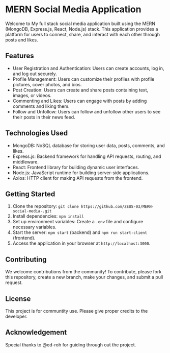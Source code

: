 # MERN Social Media Application

Welcome to My full stack social media application built using the MERN (MongoDB, Express.js, React, Node.js) stack. This application provides a platform for users to connect, share, and interact with each other through posts and likes.

## Features

- User Registration and Authentication: Users can create accounts, log in, and log out securely.
- Profile Management: Users can customize their profiles with profile pictures, cover photos, and bios.
- Post Creation: Users can create and share posts containing text, images, or videos.
- Commenting and Likes: Users can engage with posts by adding comments and liking them.
- Follow and Unfollow: Users can follow and unfollow other users to see their posts in their news feed.

## Technologies Used

- MongoDB: NoSQL database for storing user data, posts, comments, and likes.
- Express.js: Backend framework for handling API requests, routing, and middleware.
- React: Frontend library for building dynamic user interfaces.
- Node.js: JavaScript runtime for building server-side applications.
- Axios: HTTP client for making API requests from the frontend.

## Getting Started

1. Clone the repository: `git clone https://github.com/ZEUS-03/MERN-social-media-.git`
2. Install dependencies: `npm install`
3. Set up environment variables: Create a `.env` file and configure necessary variables.
4. Start the server: `npm start` (backend) and `npm run start-client` (frontend).
5. Access the application in your browser at `http://localhost:3000`.

## Contributing

We welcome contributions from the community! To contribute, please fork this repository, create a new branch, make your changes, and submit a pull request.

## License

This project is for communtity use. Please give proper credits to the developer.

## Acknowledgement

Special thanks to @ed-roh for guiding through out the project. 
